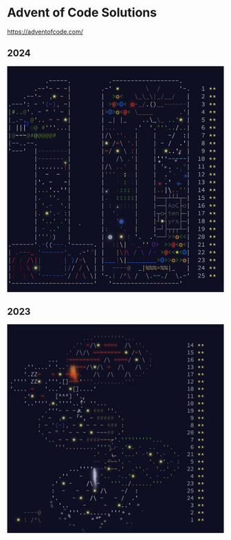 # Advent of Code Solutions

<https://adventofcode.com/>

## 2024

![](./2024/calendar.png)

## 2023

![](./2023/calendar.png)
